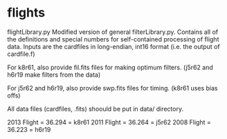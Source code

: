 # flights

flightLibrary.py 
Modified version of general filterLibrary.py. Contains all of 
the definitions and special numbers for self-contained 
processing of flight data. Inputs are the cardfiles in 
long-endian, int16 format (i.e. the output of cardfile.f)

For k8r61, also provide fil.fits files for making optimum filters.
(j5r62 and h6r19 make filters from the data)

For j5r62 and h6r19, also provide swp.fits files for timing.
(k8r61 uses bias offs)

All data files (cardfiles, .fits) shoould be put in data/ 
directory.

2013 Flight = 36.294 = k8r61
2011 Flight = 36.264 = j5r62
2008 Flight = 36.223 = h6r19
